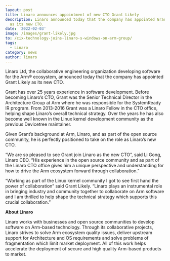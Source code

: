 ```yaml
---
layout: post
title: Linaro announces appointment of new CTO Grant Likely
description: Linaro announced today that the company has appointed Grant Likely
  as its new CTO.
date: '2022-02-03'
image: /images/grant-likely.jpg
to: /cix-technology-joins-linaro-s-windows-on-arm-group/
tags:
  - Linaro
category: news
author: linaro
---
```

Linaro Ltd, the collaborative engineering organization developing software for the Arm® ecosystem, announced today that the company has appointed Grant Likely as its new CTO. 

Grant has over 25 years experience in software development. Before becoming Linaro’s CTO, Grant was the Senior Technical Director in the Architecture Group at Arm where he was responsible for the SystemReady IR program. From 2013-2016 Grant was a Linaro Fellow in the CTO office, helping shape Linaro’s overall technical strategy. Over the years he has also become well known in the Linux kernel development community as the previous Devicetree maintainer. 

Given Grant’s background at Arm, Linaro, and as part of the open source community, he is perfectly positioned to take on the role as Linaro’s new CTO. 

“We are so pleased to see Grant join Linaro as the new CTO”, said Li Gong, Linaro CEO. “His experience in the open source community and as part of the Linaro CTO office gives him a unique perspective and understanding for how to drive the Arm ecosystem forward through collaboration.”

“Working as part of the Linux kernel community I got to see first hand the power of collaboration” said Grant Likely. “Linaro plays an instrumental role in bringing industry and community together to collaborate on Arm software and I am thrilled to help shape the technical strategy which supports this crucial collaboration.”


**About Linaro**

Linaro works with businesses and open source communities to develop software on Arm-based technology. Through its collaborative projects, Linaro strives to solve Arm ecosystem quality issues, deliver upstream support for Architecture and OS requirements and solve problems of fragmentation which limit market deployment. All of this work helps accelerate the deployment of secure and high quality Arm-based products to market.
